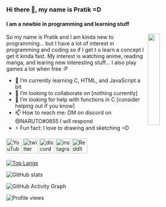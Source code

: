 ### Hi there 👋, my name is Pratik =D
#### I am a newbie in programming and learning stuff
<img align="right" width="25%" src="https://i.imgur.com/FUQSR6g.gif" />

So my name is Pratik and I am kinda new to programming... but I have a lot of interest in programming and coding so if I get t o learn a concept I get it kinda fast. My interest is watching anime, reading manga, and learing new interesting stuff... I also play games a lot when free :P

- 🌱 I’m currently learning C, HTML, and JavaScript a bit 
- 👯 I’m looking to collaborate on [nothing currently] 
- 🤔 I’m looking for help with functions in C [consider helping out if you know] 
- 📫 How to reach me: DM on discord on @NARUTO#0855 I will respond 
- ⚡ Fun fact: I love to drawing and sketching =D 

[<img src='https://cdn.jsdelivr.net/npm/simple-icons@3.0.1/icons/youtube.svg' alt='YouTube' height='40'>](https://www.youtube.com/channel/UCXd0DADvZlFZiOB7UuM1MAw)
[<img src='https://cdn.jsdelivr.net/npm/simple-icons@3.0.1/icons/twitter.svg' alt='twitter' height='40'>](https://twitter.com/naruto_flames)
[<img src='https://cdn.jsdelivr.net/npm/simple-icons@3.0.1/icons/discord.svg' alt='discord' height='40'>](https://discord.gg/mQPwxWW)
[<img src='https://cdn.jsdelivr.net/npm/simple-icons@3.0.1/icons/instagram.svg' alt='instagram' height='40'>](https://www.instagram.com/narutoflames/) [<img src='https://cdn.jsdelivr.net/npm/simple-icons@3.0.1/icons/reddit.svg' alt='Reddit' height='40'>](https://www.reddit.com/user/narutoflames) 

[![Top Langs](https://github-readme-stats.vercel.app/api/top-langs/?username=ProgrammerPratik)](https://github.com/anuraghazra/github-readme-stats)

![GitHub stats](https://github-readme-stats.vercel.app/api?username=ProgrammerPratik&show_icons=true)  

![GitHub Activity Graph](https://activity-graph.herokuapp.com/graph?username=ProgrammerPratik)  

![Profile views](https://gpvc.arturio.dev/ProgrammerPratik)  

<!---
Pratik-Merekar/Pratik-Merekar is a ✨ special ✨ repository because its `README.md` (this file) appears on your GitHub profile.
You can click the Preview link to take a look at your changes.
--->
